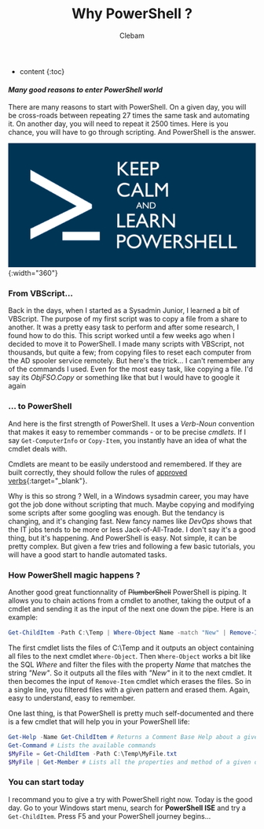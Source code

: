 ﻿---
layout: post
title:  "Why PowerShell ?"
categories: PowerShell
tags:  beginner
author: Clebam
---
* content
{:toc}

<!-- A short phrase of preview with a short text -->
#### _Many good reasons to enter PowerShell world_

There are many reasons to start with PowerShell. On a given day, you will be cross-roads between repeating 27 times the same task and automating it. On another day, you will need to repeat it 2500 times. Here is you chance, you will have to go through scripting. And PowerShell is the answer.

![Image](/img/posh840x420.png){:width="360"} <!--Standard width: 300px-->

<!--End_Preview-->

### From VBScript...

Back in the days, when I started as a Sysadmin Junior, I learned a bit of VBScript. The purpose of my first script was to copy a file from a share to another. It was a pretty easy task to perform and after some research, I found how to do this. This script worked until a few weeks ago when I decided to move it to PowerShell.
I made many scripts with VBScript, not thousands, but quite a few; from copying files to reset each computer from the AD spooler service remotely. But here's the trick... I can't remember any of the commands I used. Even for the most easy task, like copying a file. I'd say its _ObjFSO.Copy_ or something like that but I would have to google it again

### ... to PowerShell
And here is the first strength of PowerShell. It uses a _Verb-Noun_ convention that makes it easy to remember commands - or to be precise _cmdlets_.
If I say `Get-ComputerInfo` or `Copy-Item`, you instantly have an idea of what the cmdlet deals with.

Cmdlets are meant to be easily understood and remembered. If they are built correctly, they should follow the rules of [approved verbs](https://msdn.microsoft.com/en-us/library/ms714428(v=vs.85).aspx){:target="_blank"}.

Why is this so strong ? Well, in a Windows sysadmin career, you may have got the job done without scripting that much. Maybe copying and modifying some scripts after some googling was enough. But the tendancy is changing, and it's changing fast. New fancy names like _DevOps_ shows that the IT jobs tends to be more or less Jack-of-All-Trade. I don't say it's a good thing, but it's happening. And PowerShell is easy. Not simple, it can be pretty complex. But given a few tries and following a few basic tutorials, you will have a good start to handle automated tasks.

### How PowerShell magic happens ?

Another good great functionnality of ~~PlumberShell~~ PowerShell is piping. It allows you to chain actions from a cmdlet to another, taking the output of a cmdlet and sending it as the input of the next one down the pipe.
Here is an example:
```powershell
Get-ChildItem -Path C:\Temp | Where-Object Name -match "New" | Remove-Item
```
The first cmdlet lists the files of C:\Temp and it outputs an object containing all files to the next cmdlet `Where-Object`. Then `Where-Object` works a bit like the SQL _Where_ and filter the files with the property _Name_ that matches the string _"New"_. So it outputs all the files with _"New"_ in it to the next cmdlet. It then becomes the input of `Remove-Item` cmdlet which erases the files.
So in a single line, you filtered files with a given pattern and erased them. Again, easy to understand, easy to remember.

One last thing, is that PowerShell is pretty much self-documented and there is a few cmdlet that will help you in your PowerShell life:
```powershell
Get-Help -Name Get-ChildItem # Returns a Comment Base Help about a given cmdlet
Get-Command # Lists the available commands
$MyFile = Get-ChildItem -Path C:\Temp\MyFile.txt
$MyFile | Get-Member # Lists all the properties and method of a given object
```
### You can start today
I recommand you to give a try with PowerShell right now. Today is the good day. Go to your Windows start menu, search for **PowerShell ISE** and try a `Get-ChildItem`. Press F5 and your PowerShell journey begins...